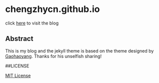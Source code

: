 # chengzhycn.github.io

click [here](http://chengzhycn.github.io) to visit the blog

## Abstract

This is my blog and the jekyll theme is based on the theme designed by [Gaohaoyang](http://gaohaoyang.github.io). Thanks for his unselfish sharing!

##LICENSE

[MIT License](https://github.com/chengzhycn/chengzhycn.github.com/blob/master/LICENSE.md)
